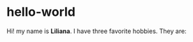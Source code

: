 # hello-world
Hi! my name is **Liliana**. I have three favorite hobbies. They are:
<ol
    watching movies
    working
    learning
    <ol/>
    
